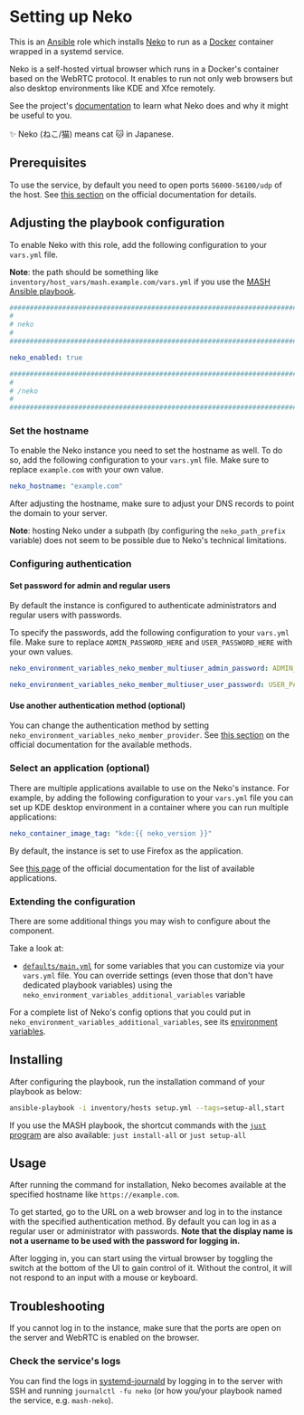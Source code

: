 <!--
SPDX-FileCopyrightText: 2020 - 2024 MDAD project contributors
SPDX-FileCopyrightText: 2020 - 2024 Slavi Pantaleev
SPDX-FileCopyrightText: 2020 Aaron Raimist
SPDX-FileCopyrightText: 2020 Chris van Dijk
SPDX-FileCopyrightText: 2020 Dominik Zajac
SPDX-FileCopyrightText: 2020 Mickaël Cornière
SPDX-FileCopyrightText: 2022 François Darveau
SPDX-FileCopyrightText: 2022 Julian Foad
SPDX-FileCopyrightText: 2022 Warren Bailey
SPDX-FileCopyrightText: 2023 Antonis Christofides
SPDX-FileCopyrightText: 2023 Felix Stupp
SPDX-FileCopyrightText: 2023 Pierre 'McFly' Marty
SPDX-FileCopyrightText: 2024 - 2025 Suguru Hirahara

SPDX-License-Identifier: AGPL-3.0-or-later
-->

# Setting up Neko

This is an [Ansible](https://www.ansible.com/) role which installs [Neko](https://neko.m1k1o.net/) to run as a [Docker](https://www.docker.com/) container wrapped in a systemd service.

Neko is a self-hosted virtual browser which runs in a Docker's container based on the WebRTC protocol. It enables to run not only web browsers but also desktop environments like KDE and Xfce remotely.

See the project's [documentation](https://neko.m1k1o.net/docs/v3/introduction) to learn what Neko does and why it might be useful to you.

✨ Neko (ねこ/猫) means cat 🐱 in Japanese.

## Prerequisites

To use the service, by default you need to open ports `56000-56100/udp` of the host. See [this section](https://neko.m1k1o.net/docs/v3/configuration/webrtc#epr) on the official documentation for details.

## Adjusting the playbook configuration

To enable Neko with this role, add the following configuration to your `vars.yml` file.

**Note**: the path should be something like `inventory/host_vars/mash.example.com/vars.yml` if you use the [MASH Ansible playbook](https://github.com/mother-of-all-self-hosting/mash-playbook).

```yaml
########################################################################
#                                                                      #
# neko                                                                 #
#                                                                      #
########################################################################

neko_enabled: true

########################################################################
#                                                                      #
# /neko                                                                #
#                                                                      #
########################################################################
```

### Set the hostname

To enable the Neko instance you need to set the hostname as well. To do so, add the following configuration to your `vars.yml` file. Make sure to replace `example.com` with your own value.

```yaml
neko_hostname: "example.com"
```

After adjusting the hostname, make sure to adjust your DNS records to point the domain to your server.

**Note**: hosting Neko under a subpath (by configuring the `neko_path_prefix` variable) does not seem to be possible due to Neko's technical limitations.

### Configuring authentication

#### Set password for admin and regular users

By default the instance is configured to authenticate administrators and regular users with passwords.

To specify the passwords, add the following configuration to your `vars.yml` file. Make sure to replace `ADMIN_PASSWORD_HERE` and `USER_PASSWORD_HERE` with your own values.

```yaml
neko_environment_variables_neko_member_multiuser_admin_password: ADMIN_PASSWORD_HERE

neko_environment_variables_neko_member_multiuser_user_password: USER_PASSWORD_HERE
```

#### Use another authentication method (optional)

You can change the authentication method by setting `neko_environment_variables_neko_member_provider`. See [this section](https://neko.m1k1o.net/docs/v3/configuration/authentication#member) on the official documentation for the available methods.

### Select an application (optional)

There are multiple applications available to use on the Neko's instance. For example, by adding the following configuration to your `vars.yml` file you can set up KDE desktop environment in a container where you can run multiple applications:

```yaml
neko_container_image_tag: "kde:{{ neko_version }}"
```

By default, the instance is set to use Firefox as the application.

See [this page](https://neko.m1k1o.net/docs/v3/installation/docker-images#apps) of the official documentation for the list of available applications.

### Extending the configuration

There are some additional things you may wish to configure about the component.

Take a look at:

- [`defaults/main.yml`](../defaults/main.yml) for some variables that you can customize via your `vars.yml` file. You can override settings (even those that don't have dedicated playbook variables) using the `neko_environment_variables_additional_variables` variable

For a complete list of Neko's config options that you could put in `neko_environment_variables_additional_variables`, see its [environment variables](https://neko.m1k1o.net/docs/v3/configuration).

## Installing

After configuring the playbook, run the installation command of your playbook as below:

```sh
ansible-playbook -i inventory/hosts setup.yml --tags=setup-all,start
```

If you use the MASH playbook, the shortcut commands with the [`just` program](https://github.com/mother-of-all-self-hosting/mash-playbook/blob/main/docs/just.md) are also available: `just install-all` or `just setup-all`

## Usage

After running the command for installation, Neko becomes available at the specified hostname like `https://example.com`.

To get started, go to the URL on a web browser and log in to the instance with the specified authentication method. By default you can log in as a regular user or administrator with passwords. **Note that the display name is not a username to be used with the password for logging in.**

After logging in, you can start using the virtual browser by toggling the switch at the bottom of the UI to gain control of it. Without the control, it will not respond to an input with a mouse or keyboard.

## Troubleshooting

If you cannot log in to the instance, make sure that the ports are open on the server and WebRTC is enabled on the browser.

### Check the service's logs

You can find the logs in [systemd-journald](https://www.freedesktop.org/software/systemd/man/systemd-journald.service.html) by logging in to the server with SSH and running `journalctl -fu neko` (or how you/your playbook named the service, e.g. `mash-neko`).
